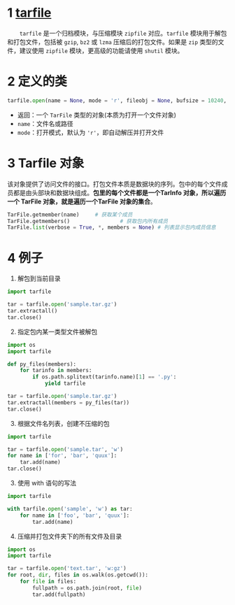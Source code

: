 # 1 [tarfile](https://www.liujiangblog.com/course/python/63)
&emsp;&emsp;`tarfile` 是一个归档模块，与压缩模块 `zipfile` 对应。`tarfile` 模块用于解包和打包文件，包括被 `gzip`, `bz2` 或 `lzma` 压缩后的打包文件。如果是 `zip` 类型的文件，建议使用 `zipfile` 模块，更高级的功能请使用 `shutil` 模块。
# 2 定义的类
```python
tarfile.open(name = None, mode = 'r', fileobj = None, bufsize = 10240, **kwargs)
```
+ 返回：一个 `TarFile` 类型的对象(本质为打开一个文件对象)
+ `name`：文件名或路径
+ `mode`：打开模式，默认为 `'r'`，即自动解压并打开文件
# 3 Tarfile 对象
该对象提供了访问文件的接口。打包文件本质是数据块的序列。包中的每个文件成员都是由头部块和数据块组成。**包里的每个文件都是一个TarInfo 对象，所以遍历一个 TarFile 对象，就是遍历一个TarFile 对象的集合**。
```python
TarFile.getmember(name)     # 获取某个成员
TarFile.getmembers()                # 获取包内所有成员
TarFile.list(verbose = True, *, members = None) # 列表显示包内成员信息

```
# 4 例子
1. 解包到当前目录
```python
import tarfile

tar = tarfile.open('sample.tar.gz')
tar.extractall()
tar.close()
```
2. 指定包内某一类型文件被解包
```python
import os
import tarfile

def py_files(members):
    for tarinfo in members:
        if os.path.splitext(tarinfo.name)[1] == '.py':
            yield tarfile

tar = tarfile.open('sample.tar.gz')
tar.extractall(members = py_files(tar))
tar.close()

```
3. 根据文件名列表，创建不压缩的包
```python
import tarfile

tar = tarfile.open('sample.tar', 'w')
for name in ['for', 'bar', 'quux']:
    tar.add(name)
tar.close()
```
3. 使用 with 语句的写法
```python
import tarfile

with tarfile.open('sample', 'w') as tar:
    for name in ['foo', 'bar', 'quux']:
        tar.add(name)

```
4. 压缩并打包文件夹下的所有文件及目录
```python
import os
import tarfile

tar = tarfile.open('text.tar', 'w:gz')
for root, dir, files in os.walk(os.getcwd()):
    for file in files:
        fullpath = os.path.join(root, file)
        tar.add(fullpath)

```